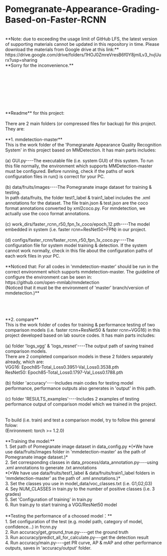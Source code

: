 # Pomegranate-Appearance-Grading-Based-on-Faster-RCNN
<br />
**Note: due to exceeding the usage limit of GitHub LFS, the latest version of supporting materials cannot be updated in this repository in time. Please download the materials from Google drive at this link:**<br />
https://drive.google.com/drive/folders/1HOJ0ZmreVresB6f0Y8jmILv3_hvjUurx?usp=sharing<br />
**Sorry for the inconvenience.** <br />
<br />
<br />
<br />
<br />
<br />
<br />
<br />
<br />
**Readme** for this project: <br />
<br />
There are 2 main folders (or compressed files for backup) for this project. They are: <br />
<br />
**1. mmdetection-master**<br />
This is the work folder of the 'Pomegranate Appearance Quality Recognition System' in this project based on MMDetection. It has main parts includes: <br />
<br />
(a) GUI.py----The executable file (i.e. system GUI) of this system. To run this file normally, the environment which supports MMDetection-master must be configured. Before running, check if the paths of work configuration files in run() is correct for your PC. <br />
<br />
(b) data/fruits/images----The Pomegranate image dataset for training & testing.  <br />
In path data/fruits, the folder test1_label & train1_label includes the .xml annotations for the dataset. The file train.json & test.json are the coco format annotations converted by xml2coco.py. For mmdetection, we actually use the coco format annotations. <br />
<br />
(c) work_dirs/faster_rcnn_r50_fpn_1x_coco/epoch_12.pth----The model embedded in system (i.e. faster rcnn+ResNet50+FPN) in our project.  <br />
<br />
(d) configs/faster_rcnn/faster_rcnn_r50_fpn_1x_coco.py----The configuration file for system model training & detection. If the system cannot work normally, check in this file about the configuration paths of each work files in your PC. <br />
<br />
**Noticed that: For all codes in 'mmdetection-master' should be run in the correct environment which supports mmdetection-master. The guideline of configure the environment can be seen in: <br />
https://github.com/open-mmlab/mmdetection <br />
(Noticed that it must be the environment of 'master' branch/version of mmdetection.)**<br />
<br />
<br />
<br />
<br />
**2. compare**<br />
This is the work folder of codes for training & performance testing of two comparison models (i.e. faster rcnn+ResNet50 & faster rcnn+VGG16) in this project developed based on lab source codes. It has main parts includes:<br />
<br />
(a) folder 'logs_vgg' & 'logs_resnet'----The output path of saving trained comparison models.<br />
There are 2 completed comparison models in these 2 folders separately already, which are:<br />
VGG16: Epoch85-Total_Loss0.3951-Val_Loss0.3538.pth<br />
ResNet50: Epoch85-Total_Loss0.1797-Val_Loss0.1788.pth<br />
<br />
(b) folder 'accuracy'----Includes main codes for testing model performance, performance outputs also generates in 'output' in this path.<br />
<br />
(c) folder 'RESULTS_examples'----Includes 2 examples of testing performance output of comparison model which we trained in the project.<br />
<br />
<br />
To build (i.e. train) and test a comparison model, try to follow this general folow:<br />
(Enrironment: torch >= 1.2.0)<br />
<br />
**Training the model:**<br />
1. Set path of Pomegranate image dataset in data_config.py
*(*We have use data/fruits/images folder in 'mmdetection-master' as the path of Pomegranate image dataset.)*<br />
2. Set corresponding classes in data_process/data_annotation.py----using .xml annotations to generate .txt annotations<br />
*(*We have use data/fruits/test1_label & data/fruits/train1_label folders in 'mmdetection-master' as the path of .xml annotations.)*<br />
3. Set the classes you use in model_data/voc_classes.txt (i.e. G1,G2,G3)<br />
4. Sey NUM_CLASSES in train.py to the number of positive classes (i.e. 3 grades)<br />
5. Set 'Configuration of training' in train.py<br />
6. Run train.py to start training a VGG/ResNet50 model<br />
<br />
**Testing the performance of a choosed model：**<br />
1. Set configuration of the test (e.g. model path, category of model, confidence...) in frcnn.py<br />
2. Run accuracy/get_ground_true.py----get the ground truth<br />
3. Run accuracy/predict_all_for_calculate.py---get the detection result<br />
4. Run accuracy/main.py----get PR curve, AP & mAP and other performance outputs, saves in 'accuracy/output' folder.<br />

